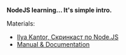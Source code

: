 
**NodeJS learning... It's simple intro.**

Materials:

 - [Ilya Kantor, Скринкаст по Node.JS](https://www.youtube.com/watch?v=ILpS4Fq3lmw&list=PLDyvV36pndZFWfEQpNixIHVvp191Hb3Gg)
 - [Manual & Documentation](https://nodejs.org/api/)